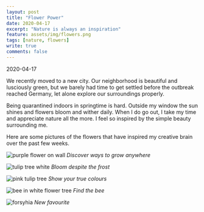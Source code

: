 ```yaml
---	
layout: post	
title: "Flower Power"	
date: 2020-04-17	
excerpt: "Nature is always an inspiration"	
feature: assets/img/flowers.png	
tags: [nature, flowers]	
write: true	
comments: false	
---	
```

2020-04-17

We recently moved to a new city. Our neighborhood is beautiful and lusciously green, but we barely had time to get settled before the outbreak reached Germany, let alone explore our surroundings properly. 

Being quarantined indoors in springtime is hard. Outside my window the sun shines and flowers bloom and wither daily. When I do go out, I take my time and appreciate nature all the more. I feel so inspired by the simple beauty surrounding me.

Here are some pictures of the flowers that have inspired my creative brain over the past few weeks.


![purple flower on wall](purpleflower.jpg)
*Discover ways to grow anywhere*

![tulip tree white](tuliptree.jpg)
*Bloom despite the frost*

![pink tulip tree](tuliptreepink.jpg)
*Show your true colours*

![bee in white flower tree](bee.jpeg)
*Find the bee*

![forsyhia](forsythia.jpg)
*New favourite*
